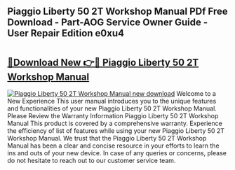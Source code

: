 ## Piaggio Liberty 50 2T Workshop Manual PDf Free Download - Part-AOG Service Owner Guide - User Repair Edition e0xu4

# <h2><a href="http://bc94654.oget.top/?id=Piaggio+Liberty+50+2T+Workshop+Manual">🔗Download New 👉🔴 Piaggio Liberty 50 2T Workshop Manual</a></h2>

[![Piaggio Liberty 50 2T Workshop Manual new download](https://i.imgur.com/5g1atiW.png)](http://bc94654.oget.top/?id=Piaggio+Liberty+50+2T+Workshop+Manual)
Welcome to a New Experience This user manual introduces you to the unique features and functionalities of your new Piaggio Liberty 50 2T Workshop Manual. Please Review the Warranty Information Piaggio Liberty 50 2T Workshop Manual This product is covered by a comprehensive warranty. Experience the efficiency of list of features while using your new Piaggio Liberty 50 2T Workshop Manual. We trust that the Piaggio Liberty 50 2T Workshop Manual has been a clear and concise resource in your efforts to learn the ins and outs of your new device. In case of any queries or concerns, please do not hesitate to reach out to our customer service team.
